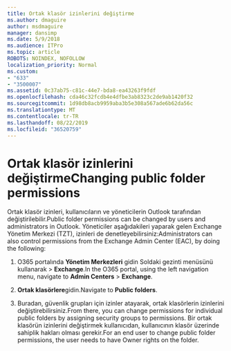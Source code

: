```yaml
---
title: Ortak klasör izinlerini değiştirme
ms.author: dmaguire
author: msdmaguire
manager: dansimp
ms.date: 5/9/2018
ms.audience: ITPro
ms.topic: article
ROBOTS: NOINDEX, NOFOLLOW
localization_priority: Normal
ms.custom:
- "633"
- "3500007"
ms.assetid: 0c37ab75-c81c-44e7-bda8-ea43263f9fdf
ms.openlocfilehash: cda46c32fcdb4e4dfbe3ab8323c2de9ab1420f32
ms.sourcegitcommit: 1d98db8acb9959aba3b5e308a567ade6b62da56c
ms.translationtype: MT
ms.contentlocale: tr-TR
ms.lasthandoff: 08/22/2019
ms.locfileid: "36520759"
---
```

# <a name="changing-public-folder-permissions"></a><span data-ttu-id="1ec61-102">Ortak klasör izinlerini değiştirme</span><span class="sxs-lookup"><span data-stu-id="1ec61-102">Changing public folder permissions</span></span>

<span data-ttu-id="1ec61-103">Ortak klasör izinleri, kullanıcıların ve yöneticilerin Outlook tarafından değiştirilebilir.</span><span class="sxs-lookup"><span data-stu-id="1ec61-103">Public folder permissions can be changed by users and administrators in Outlook.</span></span> <span data-ttu-id="1ec61-104">Yöneticiler aşağıdakileri yaparak gelen Exchange Yönetim Merkezi (TZT), izinleri de denetleyebilirsiniz:</span><span class="sxs-lookup"><span data-stu-id="1ec61-104">Administrators can also control permissions from the Exchange Admin Center (EAC), by doing the following:</span></span>
  
1. <span data-ttu-id="1ec61-105">O365 portalında **Yönetim Merkezleri** gidin Soldaki gezinti menüsünü kullanarak \> **Exchange**.</span><span class="sxs-lookup"><span data-stu-id="1ec61-105">In the O365 portal, using the left navigation menu, navigate to **Admin Centers** \> **Exchange**.</span></span>

2. <span data-ttu-id="1ec61-106">**Ortak klasörlere**gidin.</span><span class="sxs-lookup"><span data-stu-id="1ec61-106">Navigate to **Public folders**.</span></span>

3. <span data-ttu-id="1ec61-107">Buradan, güvenlik grupları için izinler atayarak, ortak klasörlerin izinlerini değiştirebilirsiniz.</span><span class="sxs-lookup"><span data-stu-id="1ec61-107">From there, you can change permissions for individual public folders by assigning security groups to permissions.</span></span> <span data-ttu-id="1ec61-108">Bir ortak klasörün izinlerini değiştirmek kullanıcıdan, kullanıcının klasör üzerinde sahiplik hakları olması gerekir.</span><span class="sxs-lookup"><span data-stu-id="1ec61-108">For an end user to change public folder permissions, the user needs to have Owner rights on the folder.</span></span>
